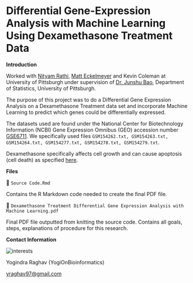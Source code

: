 # Differential Gene-Expression Analysis with Machine Learning Using Dexamethasone Treatment Data

**Introduction** 

Worked with [Nityam Rathi](https://www.linkedin.com/in/nityam-rathi-75ab38128/), [Matt Eckelmeyer](https://www.linkedin.com/in/matthew-eckelmeyer-829b8b158/) and Kevin Coleman at University of Pittsburgh under supervision of [Dr. Junshu Bao](https://www.stat.pitt.edu/people/junshu-bao), Department of Statistics, University of Pittsburgh.  

The purpose of this project was to do a Differential Gene Expression Analysis on a Dexamethasone Treatment data set and incorporate Machine Learning to predict which genes could be differentially expressed. 

The datasets used are found under the National Center for Biotechnology Information (NCBI) Gene Expression Omnibus (GEO) accession number [GSE6711](https://www.ncbi.nlm.nih.gov/geo/query/acc.cgi?acc=GSE6711). We specifically used files `GSM154262.txt, GSM154263.txt, GSM154264.txt, GSM154277.txt, GSM154278.txt, GSM154279.txt`. 

Dexamethasone specifically affects cell growth and can cause apoptosis (cell death) as specified [here](https://www.ncbi.nlm.nih.gov/pmc/articles/PMC5620202/). 

**Files** 

📜 `Source Code.Rmd`

Contains the R Markdown code needed to create the final PDF file. 

📜 `Dexamethasone Treatment Differential Gene Expression Analysis with Machine Learning.pdf`

Final PDF file outputted from knitting the source code. Contains all goals, steps, explanations of procedure for this research. 

**Contact Information** 

![interests](https://avatars1.githubusercontent.com/u/38919947?s=400&u=49ab1365a14fac78a91e425efd583f7a2bcb3e25&v=4)

Yogindra Raghav (YogiOnBioinformatics) 

yraghav97@gmail.com


